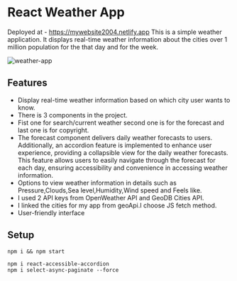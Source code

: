 # React Weather App
Deployed at - https://mywebsite2004.netlify.app
This is a simple weather application. It displays real-time weather information about the cities over 1 million population for the that day and for the week.

![weather-app](https://github.com/Rustem24/Todo-List-Application/assets/66631724/2f18d0d4-9267-4dcf-9167-1ab905bc21f3)

## Features

- Display real-time weather information based on which city user wants to know.
- There is 3 components in the project.
- Fist one for search/current weather second one is for the forecast and last one is for copyright.
- The forecast component delivers daily weather forecasts to users. Additionally, an accordion feature is implemented to enhance user experience, providing a collapsible view for the daily weather forecasts. This feature allows users to easily navigate through the forecast for each day, ensuring accessibility and convenience in accessing weather information.
- Options to view weather information in details such as Pressure,Clouds,Sea level,Humidity,Wind speed and Feels like.
- I used 2 API keys from  OpenWeather API and GeoDB Cities API.
- I linked the cities for my app from geoApi.I choose JS fetch method.
- User-friendly interface

## Setup

```
npm i && npm start

npm i react-accessible-accordion
npm i select-async-paginate --force
```





